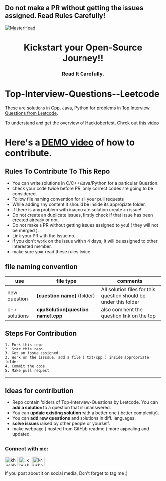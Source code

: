 ## Do not make a PR without getting the issues assigned. Read Rules Carefully! 

[![MasterHead](https://user-images.githubusercontent.com/64991656/135403993-8436cfd2-5314-4c03-8509-d33e51c565b2.png)](https://hacktoberfest.digitalocean.com)
<h1 align="center">Kickstart your Open-Source Journey!!</h1>
<h3 align="center">Read It Carefully.</h3>


# Top-Interview-Questions--Leetcode
These are solutions in Cpp, Java, Python for problems in [Top Interview Questions from Leetcode](https://leetcode.com/explore/interview/card/top-interview-questions-hard/).

To understand and get the overview of Hacktoberfest, Check out [this video](https://youtu.be/QfPY3346TpI)

# Here's a [DEMO video](https://youtu.be/VCUZK-o5eFg) of how to contribute.

## Rules To Contribute To This Repo

- You can write solutions in C/C++/Java/Python for a particular Question.
- check your code twice before PR, only correct codes are going to be considered.
- Follow file naming convention for all your pull requests.
- While adding any content it should be inside its appropiate folder.
- if there is any problem with inaccurate solution create an issue!
- Do not create an duplicate issues, firstly check if that issue has been created already or not.
- Do not make a PR without getting issues assigned to you! ( they will not be merged ).
- Link your PR with the Issue no. .
- if you don't work on the issue within 4 days, It will be assigned to other interested member.
- make sure your read these rules twice.


## file naming convention

| use                | file type                      | comments                                                                                                    |
| ------------------ | ------------------------------ | ----------------------------------------------------------------------------------------------------------- |
| new question           | **[question name]** (folder)                 | All solution files for this question should be under this folder
| c++ solutions      | **cppSolution[question name].cpp**           | also comment the question link on the top

## Steps For Contribution

    1. Fork this repo
    2. Star this repo
    3. Get an issue assigned.
    3. Work on the issssue, add a file ( txt/cpp ) inside appropriate folder
    4. Commit the code
    5. Make pull request

---


## Ideas for contribution

- Repo contain folders of Top-Interview-Questions by Leetcode. You can **add a solution** to a question that is unanswered.
- You can **update existing solution** with a better one ( better complexity).
- You can **add new questions** and solutions in diff. languages.
- **solve issues** raised by other people or yourself.
- make webpage ( hosted from GitHub readme ) more appealing and updated.



## <h3 align="left">Connect with me:</h3>
<p align="left">
<!-- <a href="https://twitter.com/khushboogoel01" target="blank"><img align="center" src="https://cdn.jsdelivr.net/npm/simple-icons@3.0.1/icons/twitter.svg" alt="khushboogoel01" height="30" width="40" /></a> -->
<a href="https://linkedin.com/in/khushboogoel01" target="blank"><img align="center" src="https://cdn.jsdelivr.net/npm/simple-icons@3.0.1/icons/linkedin.svg" alt="khushboogoel01" height="30" width="40" /></a>
<a href="https://instagram.com/_khushboo.goel" target="blank"><img align="center" src="https://cdn.jsdelivr.net/npm/simple-icons@3.0.1/icons/instagram.svg" alt="_khushboo.goel" height="30" width="40" /></a>
<a href="https://www.youtube.com/c/khushboo goel" target="blank"><img align="center" src="https://cdn.jsdelivr.net/npm/simple-icons@3.0.1/icons/youtube.svg" alt="khushboo goel" height="30" width="40" /></a>
</p>

 If you post about it on social media, Don't forget to tag me ;)
